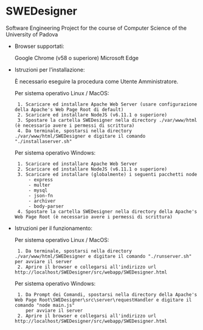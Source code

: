 # SWEDesigner
Software Engineering Project for the course of Computer Science of the University of Padova

- Browser supportati:

 	Google Chrome (v58 o superiore)
 	Microsoft Edge


 - Istruzioni per l'installazione:

 	È necessario eseguire la procedura come Utente Amministratore.

 	Per sistema operativo Linux / MacOS:

	 	1. Scaricare ed installare Apache Web Server (usare configurazione della Apache's Web Page Root di default)
	 	2. Scaricare ed installare NodeJS (v6.11.1 o superiore)
	 	3. Spostare la cartella SWEDesigner nella directory ./var/www/html (è necessario avere i permessi di scrittura)
	 	4. Da terminale, spostarsi nella directory ./var/www/html/SWEDesigner e digitare il comando "./installaserver.sh"

	Per sistema operativo Windows:

 		1. Scaricare ed installare Apache Web Server
	 	2. Scaricare ed installare NodeJS (v6.11.1 o superiore)
 		3. Scaricare ed installare (globalmente) i seguenti pacchetti node
 			- express
 			- multer
 			- mysql
 			- json-fn
 			- archiver
 			- body-parser
 		4. Spostare la cartella SWEDesigner nella directory della Apache's Web Page Root (è necessario avere i permessi di scrittura)


 - Istruzioni per il funzionamento:

	Per sistema operativo Linux / MacOS:

	 	1. Da terminale, spostarsi nella directory ./var/www/html/SWEDesigner e digitare il comando "./runserver.sh" per avviare il server
	 	2. Aprire il browser e collegarsi all'indirizzo url http://localhost/SWEDesigner/src/webapp/SWEDesigner.html

	Per sistema operativo Windows:

 		1. Da Prompt dei Comandi, spostarsi nella directory della Apache's Web Page Root\SWEDesigner\src\server\requestHandler e digitare il comando "node main.js"
 		   per avviare il server
 		2. Aprire il browser e collegarsi all'indirizzo url http://localhost/SWEDesigner/src/webapp/SWEDesigner.html
